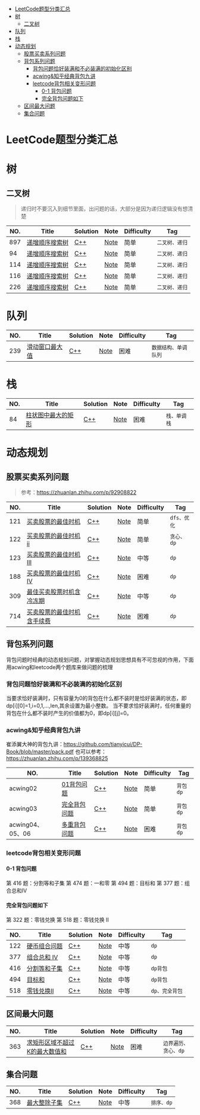 <!--
 * @Author: baisichen
 * @Date: 2021-04-24 16:02:25
 * @LastEditTime: 2021-05-07 11:14:29
 * @LastEditors: baisichen
 * @Description: 
-->
<!-- TOC -->

- [LeetCode题型分类汇总](#leetcode题型分类汇总)
- [树](#树)
  - [二叉树](#二叉树)
- [队列](#队列)
- [栈](#栈)
- [动态规划](#动态规划)
  - [股票买卖系列问题](#股票买卖系列问题)
  - [背包系列问题](#背包系列问题)
    - [背包问题恰好装满和不必装满的初始化区别](#背包问题恰好装满和不必装满的初始化区别)
    - [acwing&知乎经典背包九讲](#acwing知乎经典背包九讲)
    - [leetcode背包相关变形问题](#leetcode背包相关变形问题)
      - [0-1 背包问题](#0-1-背包问题)
      - [完全背包问题如下](#完全背包问题如下)
  - [区间最大问题](#区间最大问题)
  - [集合问题](#集合问题)

<!-- /TOC -->
# LeetCode题型分类汇总

# 树
## 二叉树
> 递归时不要沉入到细节里面，出问题的话，大部分是因为递归逻辑没有想清楚

|NO.|Title|Solution|Note|Difficulty|Tag|
|---|-----|--------|----|----------|---|
|897|[递增顺序搜索树](https://leetcode-cn.com/problems/increasing-order-search-tree/)|[C++](897.increasing-order-search-tree/solution.h) |[Note](897.increasing-order-search-tree)|简单|`二叉树、递归`|
|94|[递增顺序搜索树](https://leetcode-cn.com/problems/increasing-order-search-tree/)|[C++](897.increasing-order-search-tree/solution.h) |[Note](897.increasing-order-search-tree)|简单|`二叉树、递归`|
|114|[递增顺序搜索树](https://leetcode-cn.com/problems/increasing-order-search-tree/)|[C++](897.increasing-order-search-tree/solution.h) |[Note](897.increasing-order-search-tree)|简单|`二叉树、递归`|
|116|[递增顺序搜索树](https://leetcode-cn.com/problems/increasing-order-search-tree/)|[C++](897.increasing-order-search-tree/solution.h) |[Note](897.increasing-order-search-tree)|简单|`二叉树、递归`|
|226|[递增顺序搜索树](https://leetcode-cn.com/problems/increasing-order-search-tree/)|[C++](897.increasing-order-search-tree/solution.h) |[Note](897.increasing-order-search-tree)|简单|`二叉树、递归`|

# 队列
|NO.|Title|Solution|Note|Difficulty|Tag|
|---|-----|--------|----|----------|---|
|239|[滑动窗口最大值](https://leetcode-cn.com/problems/sliding-window-maximum/)|[C++](239.sliding-window-maximum/solution.h)|[Note](239.sliding-window-maximum)|困难|`数据结构、单调队列`|

# 栈
|NO.|Title|Solution|Note|Difficulty|Tag|
|---|-----|--------|----|----------|---|
|84|[柱状图中最大的矩形](https://leetcode-cn.com/problems/largest-rectangle-in-histogram/)|[C++](84.largest-rectangle-in-histogram/solution.h) |[Note](84.largest-rectangle-in-histogram)|困难|`栈、单调栈`|

# 动态规划
## 股票买卖系列问题
> 参考：https://zhuanlan.zhihu.com/p/92908822

|NO.|Title|Solution|Note|Difficulty|Tag|
|---|-----|--------|----|----------|---|
|121|[买卖股票的最佳时机](https://leetcode-cn.com/problems/best-time-to-buy-and-sell-stock/)|[C++](121.best-time-to-buy-and-sell-stock/solution.h) |[Note](121.best-time-to-buy-and-sell-stock)|简单|`dfs、优化`|见[经典题型分类汇总-买卖股票问题](经典题型分类汇总.md)|
|122|[买卖股票的最佳时机ii](https://leetcode-cn.com/problems/best-time-to-buy-and-sell-stock-ii/)|[C++](122.best-time-to-buy-and-sell-stock-ii/solution.h) |[Note](3122.best-time-to-buy-and-sell-stock-ii)|简单|`贪心、dp`||
|123|[买卖股票的最佳时机III](https://leetcode-cn.com/problems/best-time-to-buy-and-sell-stock-iii/)|[C++](123.best-time-to-buy-and-sell-stock-iii/solution.h)|[Note](123.best-time-to-buy-and-sell-stock-iii)|中等|`dp`|
|188|[买卖股票的最佳时机IV](https://leetcode-cn.com/problems/combination-sum-iv/)|[C++](188.combination-sum-iv/solution.h)|[Note](188.combination-sum-iv)|困难|`dp`|
|309|[最佳买卖股票时机含冷冻期](https://leetcode-cn.com/problems/best-time-to-buy-and-sell-stock-with-cooldown/)|[C++](309.best-time-to-buy-and-sell-stock-with-cooldown/solution.h)|[Note](309.best-time-to-buy-and-sell-stock-with-cooldown)|中等|`dp`|
|714|[买卖股票的最佳时机含手续费](https://leetcode-cn.com/problems/best-time-to-buy-and-sell-stock-with-transaction-fee/)|[C++](714.best-time-to-buy-and-sell-stock-with-transaction-fee/solution.h)|[Note](714.best-time-to-buy-and-sell-stock-with-transaction-fee)|困难|`dp`|见[经典题型分类汇总-买卖股票问题](经典题型分类汇总.md)|

## 背包系列问题
背包问题时经典的动态规划问题，对掌握动态规划思想具有不可忽视的作用，下面用acwing和leetcode两个题库来做问题的梳理
### 背包问题恰好装满和不必装满的初始化区别
当要求恰好装满时，只有容量为0的背包在什么都不装时是恰好装满的状态，即dp[i][0]=1,i=0,1,...,len,其余设置为最小整数。 当不要求恰好装满时，任何重量的背包在什么都不装时产生的价值都为0，即dp[i][j]=0。
### acwing&知乎经典背包九讲
崔添翼大神的背包九讲：https://github.com/tianyicui/DP-Book/blob/master/pack.pdf
也可以参考：https://zhuanlan.zhihu.com/p/139368825

|NO.|Title|Solution|Note|Difficulty|Tag|
|---|-----|--------|----|----------|---|
|acwing02|[01背包问题](https://www.acwing.com/problem/content/2/)|[C++](acwing02.ZeroOnePack/solution.h) |[Note](acwing02.ZeroOnePack)|简单|`背包dp`|
|acwing03|[完全背包问题](https://www.acwing.com/problem/content/3/)|[C++](acwing03.CompletePack/solution.h) |[Note](acwing03.CompletePack)|简单|`背包dp`|
|acwing04、05、06|[多重背包问题](https://www.acwing.com/problem/content/4/)|[C++](acwing04.MultiplePack/solution.h) |[Note](acwing04.MultiplePack)|困难|`背包dp`|


### leetcode背包相关变形问题
#### 0-1 背包问题
第 416 题：分割等和子集
第 474 题：一和零
第 494 题：目标和
第 377 题：组合总和IV
#### 完全背包问题如下
第 322 题：零钱兑换
第 518 题：零钱兑换 II

|NO.|Title|Solution|Note|Difficulty|Tag|
|---|-----|--------|----|----------|---|
|122|[硬币组合问题](https://leetcode-cn.com/problems/coin-change/submissions/)|[C++](322.coin-change/solution.h) |[Note](322.coin-change)|中等|`dp`|见[经典题型分类汇总-背包系列问题](经典题型分类汇总.md)|
|377|[组合总和 Ⅳ](https://leetcode-cn.com/problems/combination-sum-iv/)|[C++](377.combination-sum-iv/solution.h) |[Note](377.combination-sum-ivi)|中等|`dp`|
|416|[分割等和子集](https://leetcode-cn.com/problems/partition-equal-subset-sum/)|[C++](416.partition-equal-subset-sum/solution.h) |[Note](416.partition-equal-subset-sum)|中等|`dp背包`|见[经典题型分类汇总-背包问题系列](经典题型分类汇总.md)|
|494|[ 目标和](https://leetcode-cn.com/problems/target-sum/)|[C++](416.partition-equal-subset-sum/solution.h) |[Note](416.partition-equal-subset-sum)|中等|`dp背包`|
|518|[零钱兑换II](https://leetcode-cn.com/problems/coin-change-2/)|[C++](518.coin-change-2/solution.h) |[Note](518.coin-change-2)|中等|`dp、完全背包`|

## 区间最大问题
|NO.|Title|Solution|Note|Difficulty|Tag|
|---|-----|--------|----|----------|---|
|363|[求矩形区域不超过K的最大数值和](https://leetcode-cn.com/problems/max-sum-of-rectangle-no-larger-than-k/)|[C++](363.max-sum-of-rectangle-no-larger-than-k/solution.h) |[Note](363.max-sum-of-rectangle-no-larger-than-k)|困难|`边界遍历、贪心、dp`|

## 集合问题
|NO.|Title|Solution|Note|Difficulty|Tag|
|---|-----|--------|----|----------|---|
|368|[最大整除子集](https://leetcode-cn.com/problems/largest-divisible-subset/)|[C++](368.largest-divisible-subset/solution.h) |[Note](368.largest-divisible-subset)|中等|`排序、dp`|
